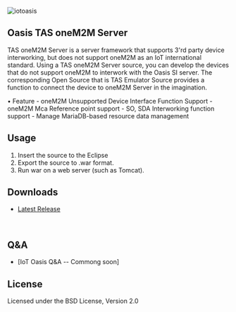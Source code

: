 ![iotoasis](https://github.com/iotoasis/SO/blob/master/logo_oasis_m.png)


## Oasis TAS oneM2M Server

TAS oneM2M Server is a server framework that supports 3'rd party device interworking, but does not support oneM2M as an IoT international standard. Using a TAS oneM2M Server source, you can develop the devices that do not support oneM2M to interwork with the Oasis SI server. The corresponding Open Source that is TAS Emulator Source provides a function to connect the device to oneM2M Server in the imagination.

  •	Feature
    -	oneM2M Unsupported Device Interface Function Support
    - oneM2M Mca Reference point support
    -	SO, SDA Interworking function support
    -	Manage MariaDB-based resource data management
    


## Usage
1. Insert the source to the Eclipse
2. Export the source to .war format.
3. Run war on a web server (such as Tomcat).


## Downloads
 - [Latest Release](https://github.com/iotoasis/TAS/releases/)

<br>

## Q&A
 - [IoT Oasis Q&A -- Commong soon]


## License
Licensed under the BSD License, Version 2.0
<br>


